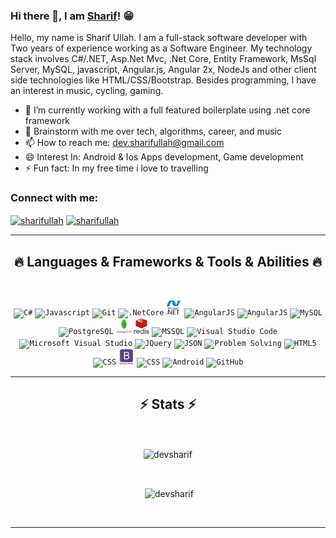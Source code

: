 ### Hi there 👋, I am [Sharif](https://github.com/devsharif/)! 😁

Hello, my name is Sharif Ullah. I am a full-stack software developer with Two years of experience working as a Software Engineer. My technology stack involves C#/.NET, Asp.Net Mvc, .Net Core, Entity Framework, MsSql Server, MySQL, javascript, Angular.js, Angular 2x, NodeJs and other client side technologies like HTML/CSS/Bootstrap. Besides programming, I have an interest in music, cycling, gaming.

- 🔭 I’m currently working with a full featured boilerplate using .net core framework
- 💬 Brainstorm with me over tech, algorithms, career, and music 
- 📫 How to reach me: dev.sharifullah@gmail.com
- 😄 Interest In: Android & Ios Apps development, Game development
- ⚡ Fun fact: In my free time i love to travelling



### Connect with me:</h3>
<p align="left">
<a href="https://linkedin.com/in/sharifullah" target="blank"><img align="center" src="https://raw.githubusercontent.com/rahuldkjain/github-profile-readme-generator/master/src/images/icons/Social/linked-in-alt.svg" alt="sharifullah" height="30" width="40" /></a>
<a href="https://www.hackerrank.com/sharifullah" target="blank"><img align="center" src="https://raw.githubusercontent.com/rahuldkjain/github-profile-readme-generator/master/src/images/icons/Social/hackerrank.svg" alt="sharifullah" height="30" width="40" /></a>
</p>


<hr>
<h2 align="center">🔥 Languages & Frameworks & Tools & Abilities 🔥</h2>
<br>
<p align="center">
  <code><img title="C#" height="25" src="https://github.com/zumrudu-anka/zumrudu-anka/blob/master/images/cSharp.svg"></code>
  <code><img title="Javascript" height="25" src="https://github.com/zumrudu-anka/zumrudu-anka/blob/master/images/javascript.svg"></code>
  <code><img title="Git" height="25" src="https://github.com/zumrudu-anka/zumrudu-anka/blob/master/images/git-original.svg"></code>
  <code><img title=".NetCore" height="25" src="https://github.com/zumrudu-anka/zumrudu-anka/blob/master/images/dotnetcore.svg"></code>
  <code><img title=".Net" height="25" src="https://raw.githubusercontent.com/devicons/devicon/master/icons/dot-net/dot-net-original-wordmark.svg"></code>
  <code><img title="AngularJS" height="25" src="https://angular.io/assets/images/logos/angular/angular.svg"></code>
  <code><img title="AngularJS" height="25" src="https://github.com/zumrudu-anka/zumrudu-anka/blob/master/images/angularjs.png"></code>
  <code><img title="MySQL" height="25" src="https://www.svgrepo.com/show/303229/microsoft-sql-server-logo.svg"></code>
  <code><img title="PostgreSQL" height="25" src="https://github.com/zumrudu-anka/zumrudu-anka/blob/master/images/postgresql.svg"></code>
  <code><img title="MSSQL" height="25" src="https://raw.githubusercontent.com/devicons/devicon/master/icons/mongodb/mongodb-original-wordmark.svg"></code>
  <code><img title="MSSQL" height="25" src="https://raw.githubusercontent.com/devicons/devicon/master/icons/redis/redis-original-wordmark.svg"></code>
  <code><img title="MSSQL" height="25" src="https://github.com/zumrudu-anka/zumrudu-anka/blob/master/images/mysql.svg"></code>
  <code><img title="Visual Studio Code" height="25" src="https://github.com/zumrudu-anka/zumrudu-anka/blob/master/images/vscode.png"></code>
  <code><img title="Microsoft Visual Studio" height="25" src="https://github.com/zumrudu-anka/zumrudu-anka/blob/master/images/visualstudio.png"></code>
  <code><img title="JQuery" height="25" src="https://github.com/zumrudu-anka/zumrudu-anka/blob/master/images/jquery-original.svg"></code>
  <code><img title="JSON" height="25" src="https://github.com/zumrudu-anka/zumrudu-anka/blob/master/images/json.svg"></code>
  <code><img title="Problem Solving" height="25" src="https://github.com/zumrudu-anka/zumrudu-anka/blob/master/images/problemSolving.png"></code>
  <code><img title="HTML5" height="25" src="https://github.com/zumrudu-anka/zumrudu-anka/blob/master/images/html5.svg"></code>
  <code><img title="CSS" height="25" src="https://github.com/zumrudu-anka/zumrudu-anka/blob/master/images/css.svg"></code>
  <code><img title="CSS" height="25" src="https://raw.githubusercontent.com/devicons/devicon/master/icons/bootstrap/bootstrap-plain-wordmark.svg"></code>
  <code><img title="CSS" height="25" src="https://www.chartjs.org/media/logo-title.svg"></code>
  <code><img title="Android" height="25" src="https://github.com/zumrudu-anka/zumrudu-anka/blob/master/images/android.svg"></code>
  <code><img title="GitHub" height="25" src="https://github.com/zumrudu-anka/zumrudu-anka/blob/master/images/github.svg"></code>

</p>
<hr>

<h2 align="center">⚡ Stats ⚡</h2>
<br>
<p align=center>
  <div align=center>
    <p><img align="center" src="https://github-readme-stats.vercel.app/api/top-langs?username=devsharif&show_icons=true&locale=en&layout=compact" alt="devsharif" /></p>
  </div>
  <br>
  <div align=center>
    <p>&nbsp;<img align="center" src="https://github-readme-stats.vercel.app/api?username=devsharif&show_icons=true&locale=en" alt="devsharif" /></p>
  </div>
  <br>
</p>

<hr>

